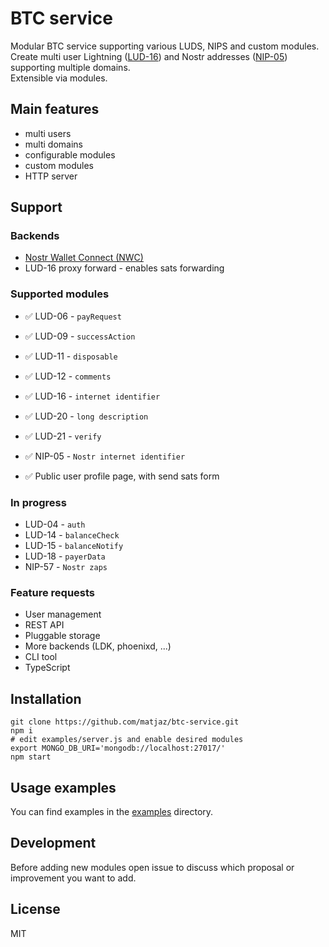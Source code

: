 # BTC service

Modular BTC service supporting various LUDS, NIPS and custom modules.\
Create multi user Lightning ([LUD-16](https://github.com/lnurl/luds/blob/luds/16.md)) and Nostr addresses ([NIP-05](https://github.com/nostr-protocol/nips/blob/master/05.md)) supporting multiple domains.\
Extensible via modules.

## Main features

- multi users
- multi domains
- configurable modules
- custom modules
- HTTP server

## Support

### Backends

- [Nostr Wallet Connect (NWC)](https://nwc.dev/)
- LUD-16 proxy forward - enables sats forwarding

### Supported modules

- ✅ LUD-06 - `payRequest`
- ✅ LUD-09 - `successAction`
- ✅ LUD-11 - `disposable`
- ✅ LUD-12 - `comments`
- ✅ LUD-16 - `internet identifier`
- ✅ LUD-20 - `long description`
- ✅ LUD-21 - `verify`
- ✅ NIP-05 - `Nostr internet identifier`

- ✅ Public user profile page, with send sats form

### In progress

- LUD-04 - `auth`
- LUD-14 - `balanceCheck`
- LUD-15 - `balanceNotify`
- LUD-18 - `payerData`
- NIP-57 - `Nostr zaps`

### Feature requests

- User management
- REST API
- Pluggable storage
- More backends (LDK, phoenixd, ...)
- CLI tool
- TypeScript

## Installation

    git clone https://github.com/matjaz/btc-service.git
    npm i
    # edit examples/server.js and enable desired modules
    export MONGO_DB_URI='mongodb://localhost:27017/'
    npm start

## Usage examples

You can find examples in the [examples](examples/) directory.

## Development

Before adding new modules open issue to discuss which proposal or improvement you want to add.

## License

MIT
